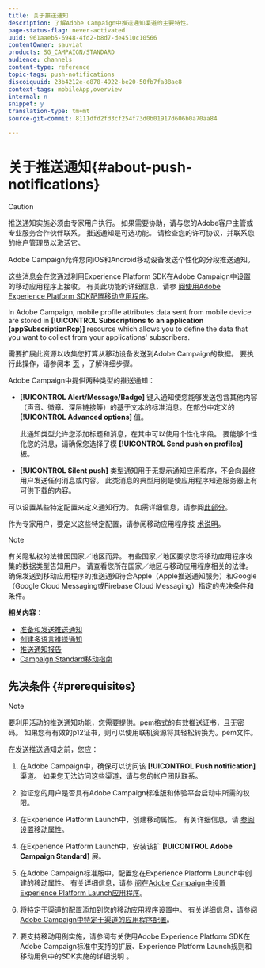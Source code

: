 ```yaml
---
title: 关于推送通知
description: 了解Adobe Campaign中推送通知渠道的主要特性。
page-status-flag: never-activated
uuid: 961aaeb5-6948-4fd2-b8d7-de4510c10566
contentOwner: sauviat
products: SG_CAMPAIGN/STANDARD
audience: channels
content-type: reference
topic-tags: push-notifications
discoiquuid: 23b4212e-e878-4922-be20-50fb7fa88ae8
context-tags: mobileApp,overview
internal: n
snippet: y
translation-type: tm+mt
source-git-commit: 8111dfd2fd3cf254f73d0b01917d606b0a70aa84

---
```



# 关于推送通知{#about-push-notifications}

>[!CAUTION]
>
>推送通知实施必须由专家用户执行。 如果需要协助，请与您的Adobe客户主管或专业服务合作伙伴联系。 推送通知是可选功能。 请检查您的许可协议，并联系您的帐户管理员以激活它。

Adobe Campaign允许您向iOS和Android移动设备发送个性化的分段推送通知。

这些消息会在您通过利用Experience Platform SDK在Adobe Campaign中设置的移动应用程序上接收。 有关此功能的详细信息，请参 [阅使用Adobe Experience Platform SDK配置移动应用程序](https://helpx.adobe.com/campaign/kb/configuring-app-sdk.html)。

In Adobe Campaign, mobile profile attributes data sent from mobile device are stored in **[!UICONTROL Subscriptions to an application (appSubscriptionRcp)]** resource which allows you to define the data that you want to collect from your applications&#39; subscribers.

需要扩展此资源以收集您打算从移动设备发送到Adobe Campaign的数据。 要执行此操作，请参阅本 [页](../../developing/using/extending-the-subscriptions-to-an-application-resource.md) ，了解详细步骤。

Adobe Campaign中提供两种类型的推送通知：

* **[!UICONTROL Alert/Message/Badge]** 键入通知使您能够发送包含其他内容（声音、徽章、深层链接等）的基于文本的标准消息。在部分中定义的 **[!UICONTROL Advanced options]** 值。

   此通知类型允许您添加标题和消息，在其中可以使用个性化字段。 要能够个性化您的消息，请确保您选择了模 **[!UICONTROL Send push on profiles]** 板。

* **[!UICONTROL Silent push]** 类型通知用于无提示通知应用程序，不会向最终用户发送任何消息或内容。 此类消息的典型用例是使应用程序知道服务器上有可供下载的内容。

可以设置某些特定配置来定义通知行为。 如需详细信息，请参阅[此部分](../../channels/using/customizing-a-push-notification.md)。

作为专家用户，要定义这些特定配置，请参阅移动应用程序技 [术说明](https://helpx.adobe.com/campaign/kb/acs-article-list.html)。

>[!NOTE]
>
>有关隐私权的法律因国家／地区而异。 有些国家／地区要求您将移动应用程序收集的数据类型告知用户。 请查看您所在国家／地区与移动应用程序相关的法律。 确保发送到移动应用程序的推送通知符合Apple（Apple推送通知服务）和Google（Google Cloud Messaging或Firebase Cloud Messaging）指定的先决条件和条件。

**相关内容：**

* [准备和发送推送通知](../../channels/using/preparing-and-sending-a-push-notification.md)
* [创建多语言推送通知](../../channels/using/creating-a-multilingual-push-notification.md)
* [推送通知报告](../../reporting/using/push-notification-report.md)
* [Campaign Standard移动指南](https://helpx.adobe.com/campaign/kb/acs-mobile.html)

## 先决条件 {#prerequisites}

>[!NOTE]
>要利用活动的推送通知功能，您需要提供。pem格式的有效推送证书，且无密码。
如果您有有效的p12证书，则可以使用联机资源将其轻松转换为。pem文件。

在发送推送通知之前，您应：

1. 在Adobe Campaign中，确保可以访问该 **[!UICONTROL Push notification]** 渠道。 如果您无法访问这些渠道，请与您的帐户团队联系。

1. 验证您的用户是否具有Adobe Campaign标准版和体验平台启动中所需的权限。

1. 在Experience Platform Launch中，创建移动属性。 有关详细信息，请 [参阅设置移动属性](https://aep-sdks.gitbook.io/docs/getting-started/create-a-mobile-property)。

1. 在Experience Platform Launch中，安装该扩 **[!UICONTROL Adobe Campaign Standard]** 展。

1. 在Adobe Campaign标准版中，配置您在Experience Platform Launch中创建的移动属性。 有关详细信息，请参 [阅在Adobe Campaign中设置Experience Platform Launch应用程序](https://helpx.adobe.com/campaign/kb/configuring-app-sdk.html#SettingupyourAdobeExperiencePlatformLaunchapplicationinAdobeCampaign)。

1. 将特定于渠道的配置添加到您的移动应用程序设置中。 有关详细信息，请参阅 [Adobe Campaign中特定于渠道的应用程序配置](https://helpx.adobe.com/campaign/kb/configuring-app-sdk.html#ChannelspecificapplicationconfigurationinAdobeCampaign)。

1. 要支持移动用例实施，请参阅有关使用Adobe Experience Platform SDK在Adobe Campaign标准中支持的扩展、Experience Platform Launch规则和移动用例中的SDK实施的详细说明 [](https://helpx.adobe.com/campaign/kb/configure-launch-rules-acs-use-cases.html)。